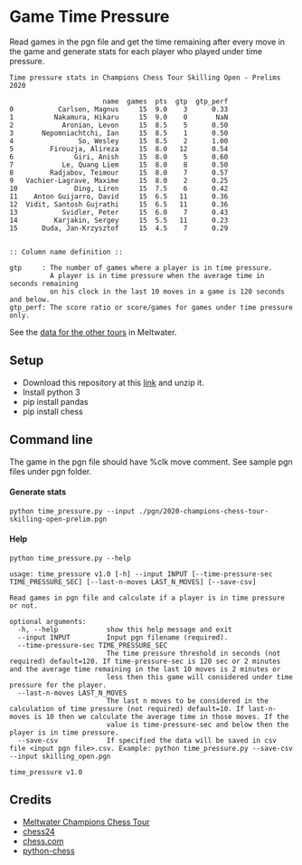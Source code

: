 # Game Time Pressure
Read games in the pgn file and get the time remaining after every move in the game and generate stats for each player who played under time pressure.

```
Time pressure stats in Champions Chess Tour Skilling Open - Prelims 2020

                       name  games  pts  gtp  gtp_perf
0           Carlsen, Magnus     15  9.0    3      0.33
1          Nakamura, Hikaru     15  9.0    0       NaN
2            Aronian, Levon     15  8.5    5      0.50
3       Nepomniachtchi, Ian     15  8.5    1      0.50
4                So, Wesley     15  8.5    2      1.00
5         Firouzja, Alireza     15  8.0   12      0.54
6               Giri, Anish     15  8.0    5      0.60
7            Le, Quang Liem     15  8.0    8      0.50
8         Radjabov, Teimour     15  8.0    7      0.57
9   Vachier-Lagrave, Maxime     15  8.0    2      0.25
10              Ding, Liren     15  7.5    6      0.42
11    Anton Guijarro, David     15  6.5   11      0.36
12  Vidit, Santosh Gujrathi     15  6.5   11      0.36
13           Svidler, Peter     15  6.0    7      0.43
14         Karjakin, Sergey     15  5.5   11      0.23
15      Duda, Jan-Krzysztof     15  4.5    7      0.29


:: Column name definition ::

gtp     : The number of games where a player is in time pressure.
          A player is in time pressure when the average time in seconds remaining
          on his clock in the last 10 moves in a game is 120 seconds and below.
gtp_perf: The score ratio or score/games for games under time pressure only.
```

See the [data for the other tours](https://github.com/fsmosca/GameTimePressure/wiki/Meltwater-Champions-Chess-Tour-Players-Time-Pressure-Data) in Meltwater.

## Setup
* Download this repository at this [link](https://github.com/fsmosca/GameTimePressure/archive/refs/heads/main.zip) and unzip it.
* Install python 3
* pip install pandas
* pip install chess

## Command line
The game in the pgn file should have %clk move comment. See sample pgn files under pgn folder.

#### Generate stats

`python time_pressure.py --input ./pgn/2020-champions-chess-tour-skilling-open-prelim.pgn`

#### Help
`python time_pressure.py --help`

```
usage: time_pressure v1.0 [-h] --input INPUT [--time-pressure-sec TIME_PRESSURE_SEC] [--last-n-moves LAST_N_MOVES] [--save-csv]

Read games in pgn file and calculate if a player is in time pressure or not.

optional arguments:
  -h, --help            show this help message and exit
  --input INPUT         Input pgn filename (required).
  --time-pressure-sec TIME_PRESSURE_SEC
                        The time pressure threshold in seconds (not required) default=120. If time-pressure-sec is 120 sec or 2 minutes and the average time remaining in the last 10 moves is 2 minutes or    
                        less then this game will considered under time pressure for the player.
  --last-n-moves LAST_N_MOVES
                        The last n moves to be considered in the calculation of time pressure (not required) default=10. If last-n-moves is 10 then we calculate the average time in those moves. If the       
                        value is time-pressure-sec and below then the player is in time pressure.
  --save-csv            If specified the data will be saved in csv file <input pgn file>.csv. Example: python time_pressure.py --save-csv --input skilling_open.pgn

time_pressure v1.0
```

## Credits
* [Meltwater Champions Chess Tour](https://championschesstour.com/)
* [chess24](https://chess24.com/en)
* [chess.com](https://www.chess.com/)
* [python-chess](https://github.com/niklasf/python-chess)


